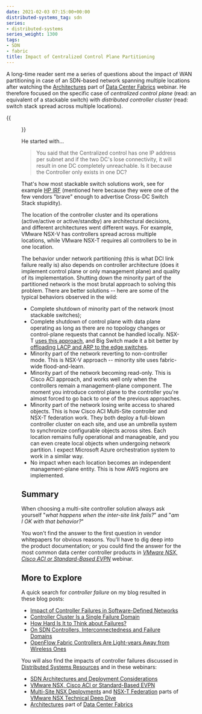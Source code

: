 ```yaml
---
date: 2021-02-03 07:15:00+00:00
distributed-systems_tag: sdn
series:
- distributed-systems
series_weight: 1300
tags:
- SDN
- fabric
title: Impact of Centralized Control Plane Partitioning
---
```

A long-time reader sent me a series of questions about the impact of WAN partitioning in case of an SDN-based network spanning multiple locations after watching the [Architectures](https://my.ipspace.net/bin/list?id=DCFabric#ARCHITECTURES) part of [Data Center Fabrics](https://www.ipspace.net/Data_Center_Fabrics) webinar. He therefore focused on the specific case of *centralized control plane* (read: an equivalent of a stackable switch) with *distributed controller cluster* (read: switch stack spread across multiple locations).

{{<figure src="/2021/02/multi-dc-controllers.png" caption="SDN controllers spread across multiple data centers">}}
<!--more-->
He started with...

> You said that the Centralized control has one IP address per subnet and if the two DC's lose connectivity, it will result in one DC completely unreachable. Is it because the Controller only exists in one DC?

That's how most stackable switch solutions work, see for example [HP IRF](/2011/09/long-distance-irf-fabric-works-best-in/) (mentioned here because they were one of the few vendors "brave" enough to advertise Cross-DC Switch Stack stupidity).
	
The location of the controller cluster and its operations (active/active or active/standby) are architectural decisions, and different architectures went different ways. For example, VMware NSX-V has controllers spread across multiple locations, while VMware NSX-T requires all controllers to be in one location.

The behavior under network partitioning (this is what DCI link failure really is) also depends on controller architecture (does it implement control plane or only management plane) and quality of its implementation. Shutting down the minority part of the partitioned network is the most brutal approach to solving this problem. There are better solutions -- here are some of the typical behaviors observed in the wild:

* Complete shutdown of minority part of the network (most stackable switches);
* Complete shutdown of control plane with data plane operating as long as there are no topology changes or control-plane requests that cannot be handled locally. NSX-T [uses this approach](/2019/08/brief-history-of-vmware-nsx/), and Big Switch made it a bit better by [offloading LACP and ARP to the edge switches](/2015/02/big-cloud-fabric-scaling-openflow-fabric/).
* Minority part of the network reverting to non-controller mode. This is NSX-V approach -- minority site uses fabric-wide flood-and-learn.
* Minority part of the network becoming read-only. This is Cisco ACI approach, and works well only when the controllers remain a management-plane component. The moment you introduce control plane to the controller you're almost forced to go back to one of the previous approaches.
* Minority part of the network losing write access to shared objects. This is how Cisco ACI Multi-Site controller and NSX-T federation work. They both deploy a full-blown controller cluster on each site, and use an umbrella system to synchronize configurable objects across sites. Each location remains fully operational and manageable, and you can even create local objects when undergoing network partition. I expect Microsoft Azure orchestration system to work in a similar way.
* No impact when each location becomes an independent management-plane entity. This is how AWS regions are implemented.

## Summary

When choosing a multi-site controller solution always ask yourself "*what happens when the inter-site link fails?*" and "_am I OK with that behavior?_" 

You won't find the answer to the first question in vendor whitepapers for obvious reasons. You'll have to dig deep into the product documentation; or you could find the answer for the most common data center controller products in *[VMware NSX, Cisco ACI or Standard-Based EVPN](https://www.ipspace.net/VMware_NSX,_Cisco_ACI_or_Standard-Based_EVPN)* webinar.

## More to Explore

A quick search for *controller failure* on my blog resulted in these blog posts:

* [Impact of Controller Failures in Software-Defined Networks](/2019/06/impact-of-controller-failures-in/)
* [Controller Cluster Is a Single Failure Domain](/2014/09/controller-cluster-is-single-failure/)
* [How Hard Is It to Think about Failures?](/2016/03/how-hard-is-it-to-think-about-failures/)
* [On SDN Controllers, Interconnectedness and Failure Domains](/2015/04/on-sdn-controllers-interconnectedness/)
* [OpenFlow Fabric Controllers Are Light-years Away from Wireless Ones](/2013/09/openflow-fabric-controllers-are-light/)

You will also find the impacts of controller failures discussed in [Distributed Systems Resources](/series/distributed-systems/) and in these webinars:

* [SDN Architectures and Deployment Considerations](https://www.ipspace.net/SDN_Architectures_and_Deployment_Considerations)
* [VMware NSX, Cisco ACI or Standard-Based EVPN](https://www.ipspace.net/VMware_NSX,_Cisco_ACI_or_Standard-Based_EVPN)
* [Multi-Site NSX Deployments](https://my.ipspace.net/bin/list?id=NSX#CROSS) and [NSX-T Federation](https://my.ipspace.net/bin/list?id=NSX#FEDERATION) parts of [VMware NSX Technical Deep Dive](https://www.ipspace.net/VMware_NSX_Technical_Deep_Dive)
* [Architectures](https://my.ipspace.net/bin/list?id=DCFabric#ARCHITECTURES) part of [Data Center Fabrics](https://www.ipspace.net/Data_Center_Fabrics)
